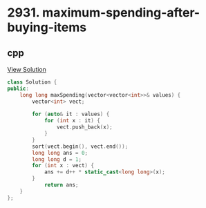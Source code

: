 # 2931. maximum-spending-after-buying-items

## cpp

[View Solution](2931-maximum-spending-after-buying-items.cpp)


```cpp
class Solution {
public:
    long long maxSpending(vector<vector<int>>& values) {
        vector<int> vect;
    
        for (auto& it : values) {
            for (int x : it) {
                vect.push_back(x);
            }
        }
        sort(vect.begin(), vect.end());
        long long ans = 0;
        long long d = 1;
        for (int x : vect) {
            ans += d++ * static_cast<long long>(x);
        }
            return ans;
    }
};
```
